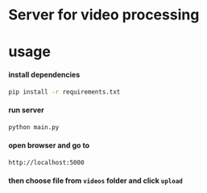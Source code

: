 # Server for video processing

# usage 
#### install dependencies
```bash
pip install -r requirements.txt
```
#### run server
```bash
python main.py
```
#### open browser and go to
```bash
http://localhost:5000
```
#### then choose file from `videos` folder and click `upload`